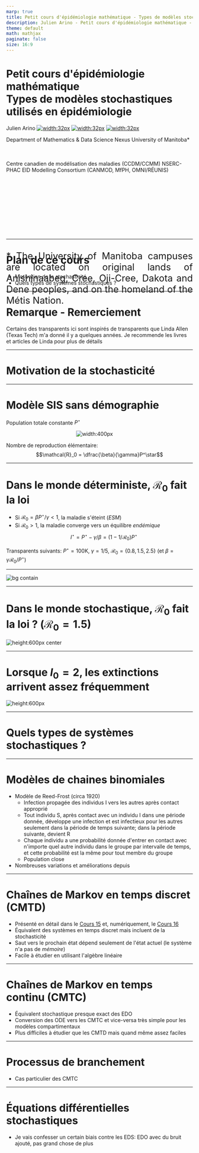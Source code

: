```yaml
---
marp: true
title: Petit cours d'épidémiologie mathématique - Types de modèles stochastiques utilisés en épidémiologie
description: Julien Arino - Petit cours d'épidémiologie mathématique - Cours 14 - Types de modèles stochastiques utilisés en épidémiologie
theme: default
math: mathjax
paginate: false
size: 16:9
---
```


<style>
  .theorem {
    text-align:justify;
    background-color:#16a085;
    border-radius:20px;
    padding:10px 20px 10px 20px;
    box-shadow: 0px 1px 5px #999;  margin-bottom: 10px;
  }
  .definition {
    text-align:justify;
    background-color:#ededde;
    border-radius:20px;
    padding:10px 20px 10px 20px;
    box-shadow: 0px 1px 5px #999;
    margin-bottom: 10px;
  }
  img[alt~="center"] {
    display: block;
    margin: 0 auto;
  }
</style>

<!-- _backgroundImage: "linear-gradient(to top, #85110d, 1%, white)" -->
# Petit cours d'épidémiologie mathématique<br/>Types de modèles stochastiques utilisés en épidémiologie

Julien Arino [![width:32px](https://raw.githubusercontent.com/julien-arino/petit-cours-epidemio-mathematique/main/FIGS/email-round.png)](mailto:Julien.Arino@umanitoba.ca) [![width:32px](https://raw.githubusercontent.com/julien-arino/petit-cours-epidemio-mathematique/main/FIGS/world-wide-web.png)](https://julien-arino.github.io/) [![width:32px](https://raw.githubusercontent.com/julien-arino/petit-cours-epidemio-mathematique/main/FIGS/github-icon.png)](https://github.com/julien-arino)

Department of Mathematics & Data Science Nexus
University of Manitoba*

<div style = "font-size:18px; margin-top:-10px; padding-bottom:30px;"></div>

Centre canadien de modélisation des maladies (CCDM/CCMM)
NSERC-PHAC EID Modelling Consortium (CANMOD, MfPH, OMNI/RÉUNIS)

<div style = "text-align: justify; position: relative; bottom: -5%; font-size:25px;">
* The University of Manitoba campuses are located on original lands of Anishinaabeg, Cree, Oji-Cree, Dakota and Dene peoples, and on the homeland of the Métis Nation.</div>

--- 

<!-- _backgroundImage: "radial-gradient(white,80%,#f1c40f)" -->
# Plan de ce cours
- Motivation de la stochasticité
- Quels types de systèmes stochastiques ?

--- 

# Remarque - Remerciement

Certains des transparents ici sont inspirés de transparents que Linda Allen (Texas Tech) m'a donné il y a quelques années. Je recommende les livres et articles de Linda pour plus de détails

---

<!-- _backgroundImage: "linear-gradient(to bottom, #f1c40f, 20%, white)" -->
# <!-- fit -->Motivation de la stochasticité

---

# Modèle SIS sans démographie

Population totale constante $P^\star$

<span style="display: block; margin-left: auto; margin-right: auto; width: 25%">![width:400px](figure_SIS_base_no_demography.png)</span>

Nombre de reproduction élémentaire:
$$\mathcal{R}_0 = \dfrac{\beta}{\gamma}P^\star$$

---

# Dans le monde déterministe, $\mathcal{R}_0$ fait la loi

- Si $\mathcal{R}_0=\beta P^\star/\gamma<1$, la maladie s'éteint (*ESM*)
- Si $\mathcal{R}_0>1$, la maladie converge vers un équilibre *endémique*
$$
I^\star=P^\star-\gamma/\beta=(1-1/\mathcal{R}_0)P^\star
$$

Transparents suivants: $P^\star = 100$K, $\gamma=1/5$, $\mathcal{R}_0=\{0.8,1.5,2.5\}$ (et $\beta=\gamma \mathcal{R}_0/P^\star$)

---

![bg contain](https://raw.githubusercontent.com/julien-arino/presentations/main/FIGS/stochastic/ODE_SIS.png)

---

# <!--fit-->Dans le monde stochastique, $\mathcal{R}_0$ fait la loi ? ($\mathcal{R}_0=1.5$)

![height:600px center](https://raw.githubusercontent.com/julien-arino/presentations/main/FIGS/stochastic/several_CTMC_sims.png)

---

# <!--fit-->Lorsque $I_0=2$, les extinctions arrivent assez fréquemment

![height:600px](https://raw.githubusercontent.com/julien-arino/presentations/main/FIGS/stochastic/extinctions_fct_R0.png)

---

<!-- _backgroundImage: "linear-gradient(to bottom, #f1c40f, 20%, white)" -->
# <!-- fit -->Quels types de systèmes stochastiques ?

---

# Modèles de chaines binomiales

- Modèle de Reed-Frost (circa 1920)
  - Infection propagée des individus I vers les autres après contact approprié
  - Tout individu S, après contact avec un individu I dans une période donnée, développe une infection et est infectieux pour les autres seulement dans la période de temps suivante; dans la période suivante, devient R
  - Chaque individu a une probabilité donnée d'entrer en contact avec n'importe quel autre individu dans le groupe par intervalle de temps, et cette probabilité est la même pour tout membre du groupe
  - Population close
- Nombreuses variations et améliorations depuis

---

# Chaînes de Markov en temps discret (CMTD)

- Présenté en détail dans le [Cours 15](https://julien-arino.github.io/petit-cours-epidemio-mathematique/cours-15-modeles-MC.html) et, numériquement, le [Cours 16](https://julien-arino.github.io/petit-cours-epidemio-mathematique/cours-16-simulation-stochastique.html)
- Équivalent des systèmes en temps discret mais incluent de la stochasticité
- Saut vers le prochain état dépend seulement de l'état actuel (le système n'a pas de *mémoire*)
- Facile à étudier en utilisant l'algèbre linéaire

---

# Chaînes de Markov en temps continu (CMTC)

- Équivalent stochastique presque exact des EDO
- Conversion des ODE vers les CMTC et vice-versa très simple pour les modèles compartimentaux
- Plus difficiles à étudier que les CMTD mais quand même assez faciles

---

# Processus de branchement

- Cas particulier des CMTC

---

# Équations différentielles stochastiques

- Je vais confesser un certain biais contre les EDS: EDO avec du bruit ajouté, pas grand chose de plus

